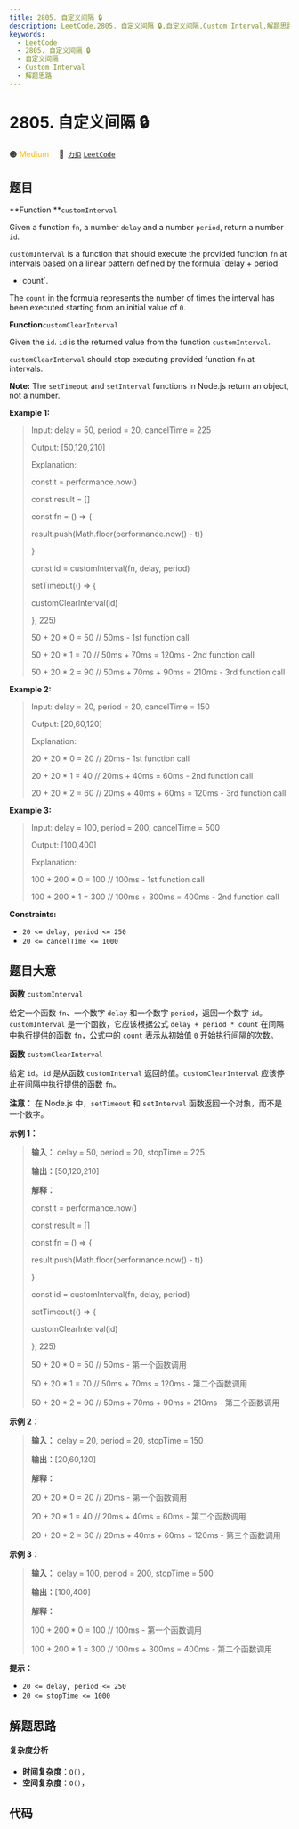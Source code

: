 ```yaml
---
title: 2805. 自定义间隔 🔒
description: LeetCode,2805. 自定义间隔 🔒,自定义间隔,Custom Interval,解题思路
keywords:
  - LeetCode
  - 2805. 自定义间隔 🔒
  - 自定义间隔
  - Custom Interval
  - 解题思路
---
```


# 2805. 自定义间隔 🔒

🟠 <font color=#ffb800>Medium</font>&emsp; 🔗&ensp;[`力扣`](https://leetcode.cn/problems/custom-interval) [`LeetCode`](https://leetcode.com/problems/custom-interval)

## 题目

**Function  **`customInterval`

Given a function `fn`, a number `delay` and a number `period`, return a number
`id`.

`customInterval` is a function that should execute the provided function `fn`
at intervals based on a linear pattern defined by the formula `delay + period
* count`.

The `count` in the formula represents the number of times the interval has
been executed starting from an initial value of `0`.

**Function**`customClearInterval`

Given the `id`. `id` is the returned value from the function `customInterval`.

`customClearInterval` should stop executing provided function `fn` at
intervals.

**Note:** The `setTimeout` and `setInterval` functions in Node.js return an
object, not a number.



**Example 1:**

> Input: delay = 50, period = 20, cancelTime = 225
> 
> Output: [50,120,210]
> 
> Explanation: 
> 
> const t = performance.now()  
> 
> const result = []
> 
> > 
> > 
> 
> 
> const fn = () => {
> 
> > 
> result.push(Math.floor(performance.now() - t))
> 
> }
> 
> const id = customInterval(fn, delay, period)
> 
> > 
> > 
> 
> 
> setTimeout(() => {
> 
> > 
> customClearInterval(id)
> 
> }, 225)
> 
> 
> 
> 50 + 20 * 0 = 50 // 50ms - 1st function call
> 
> 50 + 20 * 1 = 70 // 50ms + 70ms = 120ms - 2nd function call
> 
> 50 + 20 * 2 = 90 // 50ms + 70ms + 90ms = 210ms - 3rd function call

**Example 2:**

> Input: delay = 20, period = 20, cancelTime = 150
> 
> Output: [20,60,120]
> 
> Explanation: 
> 
> 20 + 20 * 0 = 20 // 20ms - 1st function call
> 
> 20 + 20 * 1 = 40 // 20ms + 40ms = 60ms - 2nd function call
> 
> 20 + 20 * 2 = 60 // 20ms + 40ms + 60ms = 120ms - 3rd function call

**Example 3:**

> Input: delay = 100, period = 200, cancelTime = 500
> 
> Output: [100,400]
> 
> Explanation: 
> 
> 100 + 200 * 0 = 100 // 100ms - 1st function call
> 
> 100 + 200 * 1 = 300 // 100ms + 300ms = 400ms - 2nd function call

**Constraints:**

  * `20 <= delay, period <= 250`
  * `20 <= cancelTime <= 1000`


## 题目大意

**函数**  `customInterval`

给定一个函数 `fn`、一个数字 `delay` 和一个数字 `period`，返回一个数字 `id`。`customInterval`
是一个函数，它应该根据公式 `delay + period * count` 在间隔中执行提供的函数 `fn`，公式中的 `count` 表示从初始值
`0` 开始执行间隔的次数。

**函数** `customClearInterval`

给定 `id`。`id` 是从函数 `customInterval` 返回的值。`customClearInterval` 应该停止在间隔中执行提供的函数
`fn`。

**注意：** 在 Node.js 中，`setTimeout` 和 `setInterval` 函数返回一个对象，而不是一个数字。



**示例 1：**

> 
> 
> 
> 
> 
> **输入：** delay = 50, period = 20, stopTime = 225
> 
> **输出：**[50,120,210]
> 
> **解释：**
> 
> const t = performance.now()  
> 
> const result = []
> 
> > 
> > 
> 
> 
> const fn = () => {
> 
> > 
> result.push(Math.floor(performance.now() - t))
> 
> }
> 
> const id = customInterval(fn, delay, period)
> 
> > 
> > 
> 
> 
> setTimeout(() => {
> 
> > 
> customClearInterval(id)
> 
> }, 225)
> 
> 
> 
> 50 + 20 * 0 = 50 // 50ms - 第一个函数调用
> 
> 50 + 20 * 1 = 70 // 50ms + 70ms = 120ms - 第二个函数调用
> 
> 50 + 20 * 2 = 90 // 50ms + 70ms + 90ms = 210ms - 第三个函数调用
> 
> 

**示例 2：**

> 
> 
> 
> 
> 
> **输入：** delay = 20, period = 20, stopTime = 150
> 
> **输出：**[20,60,120]
> 
> **解释：**
> 
> 20 + 20 * 0 = 20 // 20ms - 第一个函数调用
> 
> 20 + 20 * 1 = 40 // 20ms + 40ms = 60ms - 第二个函数调用
> 
> 20 + 20 * 2 = 60 // 20ms + 40ms + 60ms = 120ms - 第三个函数调用
> 
> 

**示例 3：**

> 
> 
> 
> 
> 
> **输入：** delay = 100, period = 200, stopTime = 500
> 
> **输出：**[100,400]
> 
> **解释：**
> 
> 100 + 200 * 0 = 100 // 100ms - 第一个函数调用
> 
> 100 + 200 * 1 = 300 // 100ms + 300ms = 400ms - 第二个函数调用
> 
> 



**提示：**

  * `20 <= delay, period <= 250`
  * `20 <= stopTime <= 1000`


## 解题思路

#### 复杂度分析

- **时间复杂度**：`O()`，
- **空间复杂度**：`O()`，

## 代码

```javascript

```